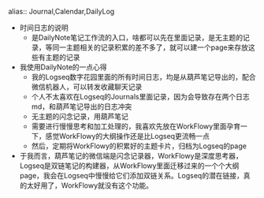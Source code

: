 alias:: Journal,Calendar,DailyLog

- 时间日志的说明
	- 是DailyNote笔记工作流的入口，啥都可以先在里面记录，是无主题的记录，等同一主题相关的记录积累的差不多了，就可以建一个page来存放这些有主题的记录
- 我使用DailyNote的一点心得
	- 我的Logseq数字花园里面的所有时间日志，均是从葫芦笔记导出的，配合微信机器人，可以转发收藏聊天记录
	- 个人不太喜欢在Logseq的Journals里面记录，因为会导致存在两个日志md，和葫芦笔记导出的日志冲突
	- 无主题的闪念记录，用葫芦笔记
	- 需要进行慢慢思考和加工处理的，我喜欢先放在WorkFlowy里面孕育一下，感觉WorkFlowy的大纲操作还是比Logseq更流畅一点
	- 然后，定期将WorkFlowy的积累好的主题卡片，归档为Logseq的page
- 于我而言，葫芦笔记的微信端是闪念记录器，WorkFlowy是深度思考器，Logseq是双链笔记的构建器，从WorkFlowy里面迁移过来的一个个大纲page，我会在Logseq中慢慢给它们添加双链关系。Logseq的潜在链接，真的太好用了，WorkFlowy就没有这个功能。